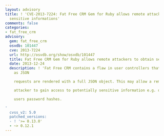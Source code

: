 ```yaml
---
layout: advisory
title: ! 'CVE-2013-7224: Fat Free CRM Gem for Ruby allows remote attackers to obtain
  sensitive informations'
comments: false
categories:
- fat_free_crm
advisory:
  gem: fat_free_crm
  osvdb: 101447
  cve: 2013-7224
  url: http://osvdb.org/show/osvdb/101447
  title: Fat Free CRM Gem for Ruby allows remote attackers to obtain sensitive informations
  date: 2013-12-24
  description: ! 'Fat Free CRM contains a flaw in user controllers that is triggered
    as JSON

    requests are rendered with a full JSON object. This may allow a remote

    attacker to gain access to potentially sensitive information e.g. other

    users password hashes.

'
  cvss_v2: 5.0
  patched_versions:
  - ! '>= 0.13.0'
  - ~> 0.12.1
---
```

